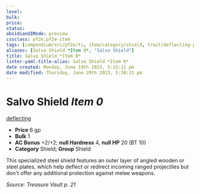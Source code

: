 ```yaml
---
level:
bulk:
price:
status:
obsidianUIMode: preview
cssclass: pf2e,pf2e-item
tags: [compendium/src/pf2e/tv, item/category/shield, trait/deflecting-physical-ranged]
aliases: [Salvo Shield *Item 0*, "Salvo Shield"]
title: Salvo Shield *Item 0*
linter-yaml-title-alias: Salvo Shield *Item 0*
date created: Monday, June 19th 2023, 5:15:11 pm
date modified: Thursday, June 29th 2023, 5:30:31 pm
---
```


# Salvo Shield *Item 0*

[deflecting <physical ranged>](rules/traits/deflecting-tv.md)  

- **Price** 6 gp
- **Bulk** 1
- **AC Bonus** +2/+2; **null Hardness** 4, **null HP** 20 (BT 10)
- **Category** Shield; **Group** Shield

This specialized steel shield features an outer layer of angled wooden or steel plates, which help deflect or redirect incoming ranged projectiles but don't offer any additional protection against melee weapons.

*Source: Treasure Vault p. 21*
